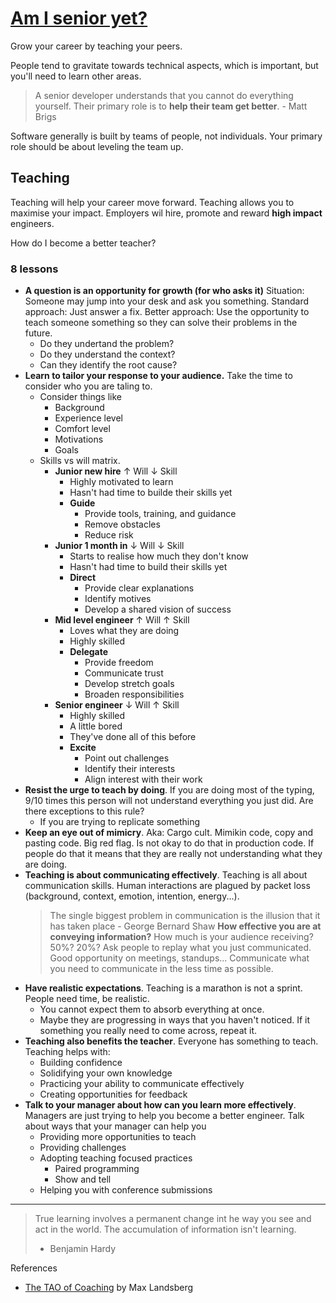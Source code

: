 # [Am I senior yet?](https://www.youtube.com/watch?v=jcTmoOHhG9A)

Grow your career by teaching your peers.

People tend to gravitate towards technical aspects, which is important, but you'll need to learn other areas.

> A senior developer understands that you cannot do everything yourself. Their primary role is to **help their team get better**. - Matt Brigs

Software generally is built by teams of people, not individuals. Your primary role should be about leveling the team up.

## Teaching

Teaching will help your career move forward. Teaching allows you to maximise your impact. Employers wil hire, promote and reward **high impact** engineers.

How do I become a better teacher?

### 8 lessons

* **A question is an opportunity for growth (for who asks it)**
  Situation: Someone may jump into your desk and ask you something. 
  Standard approach: Just answer a fix.
  Better approach: Use the opportunity to teach someone something so they can solve their problems in the future.
  * Do they undertand the problem?
  * Do they understand the context?
  * Can they identify the root cause?
* **Learn to tailor your response to your audience.** Take the time to consider who you are taling to.
  * Consider things like
    * Background
    * Experience level
    * Comfort level
    * Motivations
    * Goals
  * Skills vs will matrix.
    * **Junior new hire** ↑ Will ↓ Skill
      * Highly motivated to learn
      * Hasn't had time to builde their skills yet
      * **Guide**
        * Provide tools, training, and guidance
        * Remove obstacles
        * Reduce risk
    * **Junior 1 month in** ↓ Will ↓ Skill
      * Starts to realise how much they don't know
      * Hasn't had time to build their skills yet
      * **Direct**
        * Provide clear explanations
        * Identify motives
        * Develop a shared vision of success
    * **Mid level engineer** ↑ Will ↑ Skill
      * Loves what they are doing
      * Highly skilled
      * **Delegate**
        * Provide freedom
        * Communicate trust
        * Develop stretch goals
        * Broaden responsibilities
    * **Senior engineer** ↓ Will ↑ Skill
      * Highly skilled
      * A little bored
      * They've done all of this before
      * **Excite**
        * Point out challenges
        * Identify their interests
        * Align interest with their work
* **Resist the urge to teach by doing**. If you are doing most of the typing, 9/10 times this person will not understand everything you just did. Are there exceptions to this rule?
  * If you are trying to replicate something
* **Keep an eye out of mimicry**. Aka: Cargo cult. Mimikin code, copy and pasting code. Big red flag. Is not okay to do that in production code. If people do that it means that they are really not understanding what they are doing.
* **Teaching is about communicating effectively**. Teaching is all about communication skills. Human interactions are plagued by packet loss (background, context, emotion, intention, energy...).
  > The single biggest problem in communication is the illusion that it has taken place - George Bernard Shaw
  **How effective you are at conveying information?** How much is your audience receiving? 50%? 20%? Ask people to replay what you just communicated. Good opportunity on meetings, standups... Communicate what you need to communicate in the less time as possible.
* **Have realistic expectations**. Teaching is a marathon is not a sprint. People need time, be realistic.
  * You cannot expect them to absorb everything at once.
  * Maybe they are progressing in ways that you haven't noticed.
  If it something you really need to come across, repeat it.
* **Teaching also benefits the teacher**. Everyone has something to teach. Teaching helps with:
  * Building confidence
  * Solidifying your own knowledge
  * Practicing your ability to communicate effectively
  * Creating opportunities for feedback
* **Talk to your manager about how can you learn more effectively**. Managers are just trying to help you become a better engineer. Talk about ways that your manager can help you
  * Providing more opportunities to teach
  * Providing challenges
  * Adopting teaching focused practices
    * Paired programming
    * Show and tell
  * Helping you with conference submissions

---

> True learning involves a permanent change int he way you see and act in the world.
> The accumulation of information isn't learning.
> - Benjamin Hardy


References
* [The TAO of Coaching](https://www.goodreads.com/book/show/265454.The_Tao_of_Coaching) by Max Landsberg